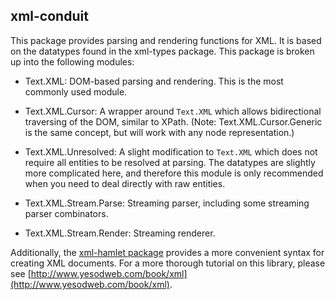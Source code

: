 ## xml-conduit

This package provides parsing and rendering functions for XML. It is based on the datatypes found in the xml-types package. This package is broken up into the following modules:

* Text.XML: DOM-based parsing and rendering. This is the most commonly used module.

* Text.XML.Cursor: A wrapper around `Text.XML` which allows bidirectional traversing of the DOM, similar to XPath. (Note: Text.XML.Cursor.Generic is the same concept, but will work with any node representation.)

* Text.XML.Unresolved: A slight modification to `Text.XML` which does not require all entities to be resolved at parsing. The datatypes are slightly more complicated here, and therefore this module is only recommended when you need to deal directly with raw entities.

* Text.XML.Stream.Parse: Streaming parser, including some streaming parser combinators.

* Text.XML.Stream.Render: Streaming renderer.

Additionally, the [xml-hamlet
package](http://www.stackage.org/package/xml-hamlet) provides a more convenient
syntax for creating XML documents. For a more thorough tutorial on this
library, please see
[http://www.yesodweb.com/book/xml](http://www.yesodweb.com/book/xml).
